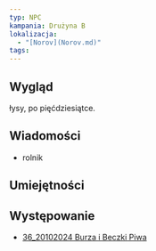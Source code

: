 ```yaml
---
typ: NPC
kampania: Drużyna B
lokalizacja:
  - "[Norov](Norov.md)"
tags: 
---
```


## Wygląd
łysy, po pięćdziesiątce.
## Wiadomości
- rolnik

## Umiejętności

## Występowanie
- [36_20102024 Burza i Beczki Piwa](../sesje/36_20102024%20Burza%20i%20Beczki%20Piwa.md)





